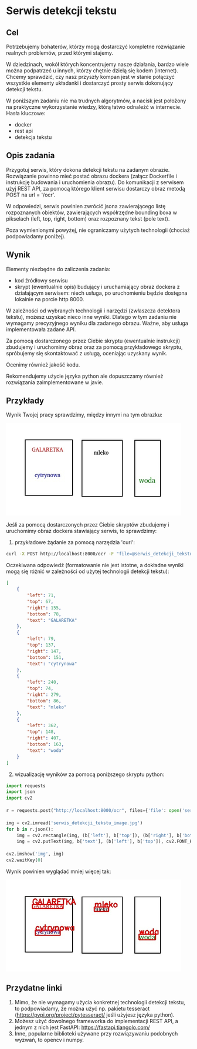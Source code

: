 # Serwis detekcji tekstu

## Cel 

Potrzebujemy bohaterów, którzy mogą dostarczyć kompletne rozwiązanie realnych problemów, przed którymi stajemy.

W dziedzinach, wokół których koncentrujemy nasze działania, bardzo wiele można podpatrzeć u innych, którzy chętnie dzielą się kodem (internet). Chcemy sprawdzić, czy nasz przyszły kompan jest w stanie połączyć wszystkie elementy układanki i dostarczyć prosty serwis dokonujący detekcji tekstu.

W poniższym zadaniu nie ma trudnych algorytmów, a nacisk jest położony na praktyczne wykorzystanie wiedzy, którą łatwo odnaleźć w internecie.
Hasła kluczowe:
- docker
- rest api
- detekcja tekstu


##  Opis zadania

Przygotuj serwis, który dokona detekcji tekstu na zadanym obrazie.
Rozwiązanie powinno mieć postać obrazu dockera (załącz Dockerfile i instrukcję budowania i uruchomienia obrazu).
Do komunikacji z serwisem użyj REST API, za pomocą którego klient serwisu dostarczy obraz metodą POST na url = '/ocr'.

W odpowiedzi, serwis powinien zwrócić jsona zawierającego listę rozpoznanych obiektów, zawierających współrzędne bounding boxa w pikselach (left, top, right, bottom) oraz rozpoznany tekst (pole text).

Poza wymienionymi powyżej, nie ograniczamy użytych technologii (chociaż podpowiadamy poniżej).


## Wynik

Elementy niezbędne do zaliczenia zadania:
- kod źródłowy serwisu
- skrypt (ewentualnie opis) budujący i uruchamiający obraz dockera z działającym serwisem: niech usługa, po uruchomieniu będzie dostępna lokalnie na porcie http 8000.


W zależności od wybranych technologii i narzędzi (zwłaszcza detektora tekstu), możesz uzyskać nieco inne wyniki.
Dlatego w tym zadaniu nie wymagamy precyzyjnego wyniku dla zadanego obrazu. Ważne, aby usługa implementowała zadane API.

Za pomocą dostarczonego przez Ciebie skryptu (ewentualnie instrukcji) zbudujemy i uruchomimy obraz oraz za pomocą przykładowego skryptu, spróbujemy się skontaktować z usługą, oceniając uzyskany wynik. 

Ocenimy również jakość kodu.

Rekomendujemy użycie języka python ale dopuszczamy również rozwiązania zaimplementowane w javie.


## Przykłady

Wynik Twojej pracy sprawdzimy, między innymi na tym obrazku:

![serwis_detekcji_tekstu_image.jpg](serwis_detekcji_tekstu_image.jpg)


Jeśli za pomocą dostarczonych przez Ciebie skryptów zbudujemy i uruchomimy obraz dockera stawiający serwis, to sprawdzimy:
1. przykładowe żądanie za pomocą narzędzia 'curl':
```bash
curl -X POST http://localhost:8000/ocr -F "file=@serwis_detekcji_tekstu_image.jpg"
```

Oczekiwana odpowiedź (formatowanie nie jest istotne, a dokładne wyniki mogą się różnić w zależności od użytej technologii detekcji tekstu):
```json
[
    {
        "left": 71,
        "top": 67,
        "right": 155,
        "bottom": 78,
        "text": "GALARETKA"
    },
    {
        "left": 79,
        "top": 137,
        "right": 147,
        "bottom": 151,
        "text": "cytrynowa"
    },
    {
        "left": 240,
        "top": 74,
        "right": 279,
        "bottom": 86,
        "text": "mleko"
    },
    {
        "left": 362,
        "top": 148,
        "right": 407,
        "bottom": 163,
        "text": "woda"
    }
]
```
2. wizualizację wyników za pomocą poniższego skryptu python:
```python
import requests
import json
import cv2 

r = requests.post("http://localhost:8000/ocr", files={'file': open('serwis_detekcji_tekstu_image.jpg','rb')})

img = cv2.imread('serwis_detekcji_tekstu_image.jpg')
for b in r.json():
    img = cv2.rectangle(img, (b['left'], b['top']), (b['right'], b['bottom']), (0, 0, 255), 2)
    ing = cv2.putText(img, b['text'], (b['left'], b['top']), cv2.FONT_HERSHEY_SIMPLEX, 0.7, (0, 0, 255), 2)

cv2.imshow('img', img)
cv2.waitKey(0)

```
Wynik powinien wyglądać mniej więcej tak:

![serwis_detekcji_tekstu_output.jpg](serwis_detekcji_tekstu_output.jpg)

## Przydatne linki

1. Mimo, że nie wymagamy użycia konkretnej technologii detekcji tekstu, to podpowiadamy, że można użyć np. pakietu tesseract (https://pypi.org/project/pytesseract/ jeśli użyjesz języka python).
2. Możesz użyć dowolnego frameworka do implementacji REST API, a jednym z nich jest FastAPI: https://fastapi.tiangolo.com/
3. Inne, popularne biblioteki używane przy rozwiązywaniu podobnych wyzwań, to opencv i numpy.
